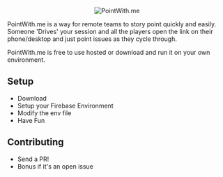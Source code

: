 <p align="center">
 <img src="https://www.pointwith.me/android-chrome-192x192.png" alt="PointWith.me"/>
</p>

PointWith.me is a way for remote teams to story point quickly and easily. Someone 'Drives' your session and all the players open the link on their phone/desktop and just point issues as they cycle through.

PointWith.me is free to use hosted or download and run it on your own environment.

## Setup
- Download
- Setup your Firebase Environment
- Modify the env file
- Have Fun

## Contributing
- Send a PR!
- Bonus if it's an open issue
